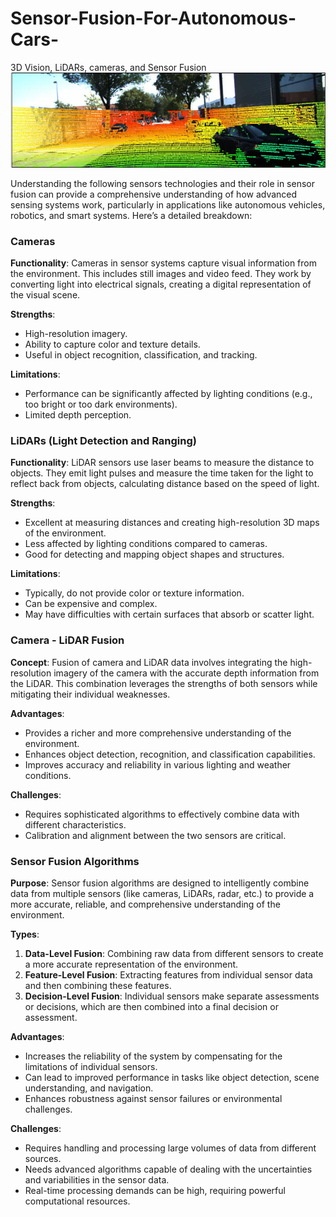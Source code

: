 # Sensor-Fusion-For-Autonomous-Cars-
3D Vision, LiDARs, cameras, and Sensor Fusion  
[![Sensor Fusion: Camera and LiDAR](https://github.com/adulala/Sensor-Fusion-For-Autonomous-Cars-/blob/main/Fusion.png)](https://github.com/adulala/Sensor-Fusion-For-Autonomous-Cars-/blob/main/out-min.gif)

Understanding the following sensors  technologies and their role in sensor fusion can provide a comprehensive understanding of how advanced sensing systems work, particularly in applications like autonomous vehicles, robotics, and smart systems. Here’s a detailed breakdown:

### Cameras

**Functionality**: Cameras in sensor systems capture visual information from the environment. This includes still images and video feed. They work by converting light into electrical signals, creating a digital representation of the visual scene.

**Strengths**: 
- High-resolution imagery.
- Ability to capture color and texture details.
- Useful in object recognition, classification, and tracking.

**Limitations**:
- Performance can be significantly affected by lighting conditions (e.g., too bright or too dark environments).
- Limited depth perception.

### LiDARs (Light Detection and Ranging)

**Functionality**: LiDAR sensors use laser beams to measure the distance to objects. They emit light pulses and measure the time taken for the light to reflect back from objects, calculating distance based on the speed of light.

**Strengths**:
- Excellent at measuring distances and creating high-resolution 3D maps of the environment.
- Less affected by lighting conditions compared to cameras.
- Good for detecting and mapping object shapes and structures.

**Limitations**:
- Typically, do not provide color or texture information.
- Can be expensive and complex.
- May have difficulties with certain surfaces that absorb or scatter light.

### Camera - LiDAR Fusion

**Concept**: Fusion of camera and LiDAR data involves integrating the high-resolution imagery of the camera with the accurate depth information from the LiDAR. This combination leverages the strengths of both sensors while mitigating their individual weaknesses.

**Advantages**:
- Provides a richer and more comprehensive understanding of the environment.
- Enhances object detection, recognition, and classification capabilities.
- Improves accuracy and reliability in various lighting and weather conditions.

**Challenges**:
- Requires sophisticated algorithms to effectively combine data with different characteristics.
- Calibration and alignment between the two sensors are critical.

### Sensor Fusion Algorithms

**Purpose**: Sensor fusion algorithms are designed to intelligently combine data from multiple sensors (like cameras, LiDARs, radar, etc.) to provide a more accurate, reliable, and comprehensive understanding of the environment.

**Types**:
1. **Data-Level Fusion**: Combining raw data from different sensors to create a more accurate representation of the environment.
2. **Feature-Level Fusion**: Extracting features from individual sensor data and then combining these features. 
3. **Decision-Level Fusion**: Individual sensors make separate assessments or decisions, which are then combined into a final decision or assessment.

**Advantages**:
- Increases the reliability of the system by compensating for the limitations of individual sensors.
- Can lead to improved performance in tasks like object detection, scene understanding, and navigation.
- Enhances robustness against sensor failures or environmental challenges.

**Challenges**:
- Requires handling and processing large volumes of data from different sources.
- Needs advanced algorithms capable of dealing with the uncertainties and variabilities in the sensor data.
- Real-time processing demands can be high, requiring powerful computational resources.

